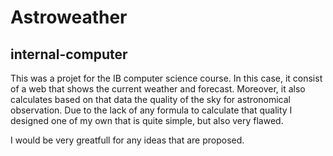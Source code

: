 # Astroweather
## internal-computer
This was a projet for the IB computer science course. In this case, it consist of a web that shows the current weather and forecast. Moreover, it also calculates based on that data the quality of the sky for astronomical observation. Due to the lack of any formula to calculate that quality I designed one of my own that is quite simple, but also very flawed.

I would be very greatfull for any ideas that are proposed.
